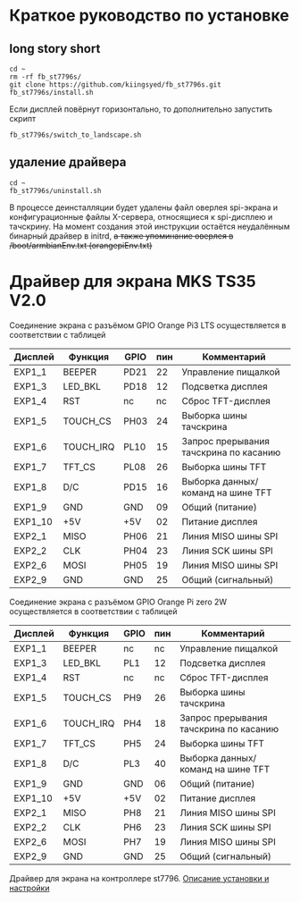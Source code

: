 # Краткое руководство по установке

## long story short

```console
cd ~ 
rm -rf fb_st7796s/
git clone https://github.com/kiingsyed/fb_st7796s.git
fb_st7796s/install.sh
```
Если дисплей повёрнут горизонтально, то дополнительно запустить скрипт
```console
fb_st7796s/switch_to_landscape.sh
```

## удаление драйвера

```console
cd ~ 
fb_st7796s/uninstall.sh
```

В процессе деинсталляции будет удалены файл оверлея spi-экрана и конфигурационные файлы X-сервера, относящиеся к spi-дисплею и тачскрину.
На момент создания этой инструкции остаётся неудалённым бинарный драйвер в initrd, ~~а также упоминание оверлея в /boot/armbianEnv.txt (orangepiEnv.txt)~~

# Драйвер для экрана MKS TS35 V2.0

Соединение экрана с разъёмом GPIO Orange Pi3 LTS осуществляется в соответствии с таблицей

| Дисплей | Функция   | GPIO | пин | Комментарий                            |
|---------|-----------|------|-----|----------------------------------------|
| EXP1_1  | BEEPER    | PD21 | 22  | Управление пищалкой                    |
| EXP1_3  | LED_BKL   | PD18 | 12  | Подсветка дисплея                      |
| EXP1_4  | RST       | nc   | nc  | Сброс TFT-дисплея                      |
| EXP1_5  | TOUCH_CS  | PH03 | 24  | Выборка шины тачскрина                 |
| EXP1_6  | TOUCH_IRQ | PL10 | 15  | Запрос прерывания тачскрина по касанию |
| EXP1_7  | TFT_CS    | PL08 | 26  | Выборка шины TFT                       |
| EXP1_8  | D/C       | PD15 | 16  | Выборка данных/команд на шине TFT      |
| EXP1_9  | GND       | GND  | 09  | Общий (питание)                        |
| EXP1_10 | +5V       | +5V  | 02  | Питание дисплея                        |
| EXP2_1  | MISO      | PH06 | 21  | Линия MISO шины SPI                    |
| EXP2_2  | CLK       | PH04 | 23  | Линия SCK шины SPI                     |
| EXP2_6  | MOSI      | PH05 | 19  | Линия MISO шины SPI                    |
| EXP2_9  | GND       | GND  | 25  | Общий (сигнальный)                     |


Соединение экрана с разъёмом GPIO Orange Pi zero 2W осуществляется в соответствии с таблицей

| Дисплей | Функция   | GPIO | пин | Комментарий                            |
|---------|-----------|------|-----|----------------------------------------|
| EXP1_1  | BEEPER    | nc   | nc  | Управление пищалкой                    | 1
| EXP1_3  | LED_BKL   | PL1  | 12  | Подсветка дисплея                      | 1
| EXP1_4  | RST       | nc   | nc  | Сброс TFT-дисплея                      |
| EXP1_5  | TOUCH_CS  | PH9  | 26  | Выборка шины тачскрина                 |
| EXP1_6  | TOUCH_IRQ | PH4  | 18  | Запрос прерывания тачскрина по касанию |
| EXP1_7  | TFT_CS    | PH5  | 24  | Выборка шины TFT                       |
| EXP1_8  | D/C       | PL3  | 40  | Выборка данных/команд на шине TFT      |
| EXP1_9  | GND       | GND  | 06  | Общий (питание)                        |
| EXP1_10 | +5V       | +5V  | 02  | Питание дисплея                        |
| EXP2_1  | MISO      | PH8  | 21  | Линия MISO шины SPI                    |
| EXP2_2  | CLK       | PH6  | 23  | Линия SCK шины SPI                     |
| EXP2_6  | MOSI      | PH7  | 19  | Линия MISO шины SPI                    |
| EXP2_9  | GND       | GND  | 25  | Общий (сигнальный)                     |

Драйвер для экрана на контроллере st7796. [Описание установки и настройки](https://sergey1560.github.io/fb4s_howto/mks_ts35/)
